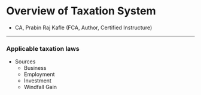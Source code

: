 
# Overview of Taxation System
- CA, Prabin Raj Kafle (FCA, Author, Certified Instructure)


---

### Applicable taxation laws




- Sources
    - Business
    - Employment
    - Investment 
    - Windfall Gain





